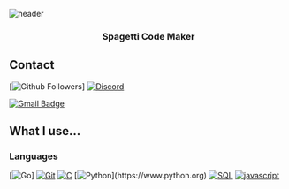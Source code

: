![header](https://capsule-render.vercel.app/api?type=soft&color=auto&height=150&section=header&text=KiRist&fontSize=70&animation=twinkling)


<h3 align="center">Spagetti Code Maker</h3>

## Contact
[![Github Followers](https://img.shields.io/github/followers/KiRist-code?style=for-the-badge)]
[![Discord](https://discord.c99.nl/widget/theme-3/712196368630022195.png)](http://discord.com/users/712196368630022195)

[![Gmail Badge](https://img.shields.io/badge/Gmail-d14836?style=flat-square&logo=Gmail&logoColor=white&link=mailto:kmj57667@gmail.com)](mailto:kmj57667@gmail.com)
 

## What I use...

### Languages
[![Go](https://img.shields.io/badge/Go-00ADD8.svg?&style=for-the-badge&logo=Go&logoColor=fff)]
[![Git](https://img.shields.io/badge/-Git-F05032?style=for-the-badge&logo=Git&logoColor=fff)](https://git-scm.com)
[![C](https://img.shields.io/badge/C-A8B9CC?style=for-the-badge&logo=C&logoColor=white)]()
[![Python](https://img.shields.io/badge/Python-3766AB?style=for-the-badge&logo=Python&logoColor=white")](https://www.python.org)
[![SQL](https://img.shields.io/badge/SQL-4479A1?style=for-the-badge&logo=MySQL&logoColor=white)]()
[![javascript](https://img.shields.io/badge/Javascript-F7DF1E?style=for-the-badge&logo=Javascript&logoColor=black)](https://www.javascript.com)
